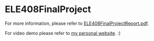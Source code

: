 # ELE408FinalProject

For more information, please refer to <a href="https://github.com/XD-QIN/ELE408FinalProject/blob/master/ELE408FinalProjectReport.pdf" target="_blank">ELE408FinalProjectReport.pdf</a>.

For video demo please refer to <a href="https://www.ele.uri.edu/~xqin/course%20learning/ELE408/FinalDemoAllParts_Medium.mp4" target="_blank">my personal website</a>. :)
